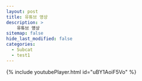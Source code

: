 ```yaml
---
layout: post
title: 유튜브 영상
description: >
    유튜브 영상
sitemap: false
hide_last_modified: false
categories:
  - Subcat
  - test1
---
```


{% include youtubePlayer.html id="uBY1AoiF5Vo" %}
